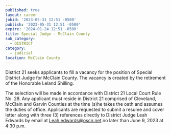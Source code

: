 ```yaml
---
published: true
layout: career
jobid: '2023-05-31 12:51 -0500'
publish: '2023-05-31 12:51 -0500'
expire: '2024-01-24 12:51 -0500'
title: Special Judge - McClain County
sub_category:
  - DISTRICT
category:
  - judicial
location: McClain County
---
```

District 21 seeks applicants to fill a vacancy for the position of Special District Judge for McClain County. The vacancy is created by the retirement of the Honorable Leland Shilling. 

The selection will be made in accordance with District 21 Local Court Rule No. 28.  Any applicant must reside in District 21 comprised of Cleveland, McClain and Garvin Counties at the time (s)he takes the oath and assumes the duties of office.  Applicants are requested to submit a resume and cover letter along with three (3) references directly to District Judge Leah Edwards by email at [Leah.edwards@oscn.net](mailto:Leah.edwards@oscn.net) no later than June 9, 2023 at 4:30 p.m.
